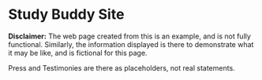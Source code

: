 # Study Buddy Site

**Disclaimer:** The web page created from this is an example, and is not fully functional. Similarly, the information displayed is there to demonstrate what it may be like, and is fictional for this page.

Press and Testimonies are there as placeholders, not real statements.
